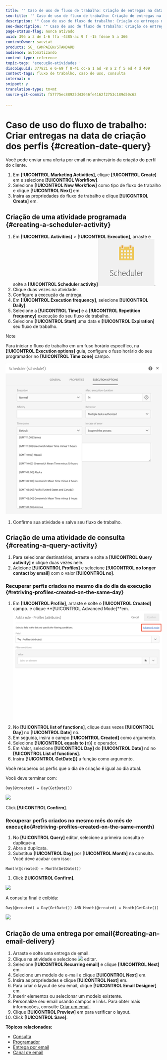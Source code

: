 ```yaml
---
title: '" Caso de uso de fluxo de trabalho: Criação de entregas na data de criação do perfil "'
seo-title: '" Caso de uso de fluxo de trabalho: Criação de entregas na data de criação do perfil "'
description: '" Caso de uso de fluxo de trabalho: Criação de entregas na data de criação do perfil "'
seo-description: '" Caso de uso de fluxo de trabalho: Criação de entregas na data de criação do perfil "'
page-status-flag: nunca ativado
uuid: 396 a 3 de 1-6 ffa -4385-ac 9 f -15 fdeae 5 a 366
contentOwner: sauviat
products: SG_ CAMPAIGN/STANDARD
audience: automatizando
content-type: reference
topic-tags: 'execução-atividades '
discoiquuid: 377821 e 6-69 f 8-41 cc-a 1 ad -8 a 2 f 5 ed 4 d 409
context-tags: fluxo de trabalho, caso de uso, consulta
internal: n
snippet: y
translation-type: tm+mt
source-git-commit: f57775ec88925d43046fe4162f2753c189d50c62

---
```



# Caso de uso do fluxo de trabalho: Criar entregas na data de criação dos perfis {#creation-date-query}

Você pode enviar uma oferta por email no aniversário da criação do perfil do cliente.

1. Em **[!UICONTROL Marketing Activities]**, clique **[!UICONTROL Create]** em e selecione **[!UICONTROL Workflow]**.
1. Selecione **[!UICONTROL New Workflow]** como tipo de fluxo de trabalho e clique **[!UICONTROL Next]** em.
1. Insira as propriedades do fluxo de trabalho e clique **[!UICONTROL Create]** em.

## Criação de uma atividade programada {#creating-a-scheduler-activity}

1. Em **[!UICONTROL Activities]** &gt; **[!UICONTROL Execution]**, arraste e solte a **[!UICONTROL Scheduler activity]**![](assets/scheduler_icon.png).
1. Clique duas vezes na atividade.
1. Configure a execução da entrega.
1. Em **[!UICONTROL Execution frequency]**, selecione **[!UICONTROL Daily]**.
1. Selecione a **[!UICONTROL Time]** e a **[!UICONTROL Repetition frequency]** execução do seu fluxo de trabalho.
1. Selecione **[!UICONTROL Start]** uma data e **[!UICONTROL Expiration]** seu fluxo de trabalho.

>[!NOTE]
>
>Para iniciar o fluxo de trabalho em um fuso horário específico, na **[!UICONTROL Execution options]** guia, configure o fuso horário do seu programador no **[!UICONTROL Time zone]** campo.

![](assets/time_zone.png)

1. Confirme sua atividade e salve seu fluxo de trabalho.

## Criação de uma atividade de consulta {#creating-a-query-activity}

1. Para selecionar destinatários, arraste e solte a **[!UICONTROL Query activity]** e clique duas vezes nele.
1. Adicione **[!UICONTROL Profiles]** e selecione **[!UICONTROL no longer contact by email]** com o valor **[!UICONTROL no]**.

### Recuperar perfis criados no mesmo dia do dia da execução {#retriving-profiles-created-on-the-same-day}

1. Em **[!UICONTROL Profile]**, arraste e solte o **[!UICONTROL Created]** campo. e clique **[!UICONTROL Advanced Mode]**em.
   ![](assets/advanced_mode.png)
1. No **[!UICONTROL list of functions]**, clique duas vezes **[!UICONTROL Day]** no **[!UICONTROL Date]** nó.
1. Em seguida, insira o campo **[!UICONTROL Created]** como argumento.
1. Selecione **[!UICONTROL equals to (=)]** o operador.
1. Em Valor, selecione **[!UICONTROL Day]** do **[!UICONTROL Date]** nó no **[!UICONTROL List of functions]**.
1. Insira **[!UICONTROL GetDate()]** a função como argumento.

Você recuperou os perfis que o dia de criação é igual ao dia atual.

Você deve terminar com:

```Day(@created) = Day(GetDate())```

![](assets/day_creation_query.png)

Click **[!UICONTROL Confirm]**.

### Recuperar perfis criados no mesmo mês do mês de execução{#retriving-profiles-created-on-the-same-month}

1. No **[!UICONTROL Query]** editor, selecione a primeira consulta e duplique-a.
1. Abra a duplicata.
1. Substitua **[!UICONTROL Day]** por **[!UICONTROL Month]** na consulta.
Você deve acabar com isso:

``` Month(@created) = Month(GetDate()) ```

1. Click **[!UICONTROL Confirm]**.

![](assets/month_rule.png)

A consulta final é exibida:

```Day(@created) = Day(GetDate()) AND Month(@created) = Month(GetDate())```

![](assets/expression_editor_1.png)

## Criação de uma entrega por email{#creating-an-email-delivery}

1. Arraste e solte uma entrega de email.
1. Clique na atividade e selecione ![](assets/edit_darkgrey-24px.png) editar.
1. Selecione **[!UICONTROL Recurring email]** e clique **[!UICONTROL Next]** em.
1. Selecione um modelo de e-mail e clique **[!UICONTROL Next]** em.
1. Insira as propriedades e clique **[!UICONTROL Next]** em.
1. Para criar o layout de seu email, clique **[!UICONTROL Email Designer]** em.
1. Inserir elementos ou selecionar um modelo existente.
1. Personalize seu email usando campos e links.
Para obter mais informações, consulte [Criar um email](../../designing/using/about-email-content-design.md#designing-an-email-content-from-scratch).
1. Clique **[!UICONTROL Preview]** em para verificar o layout.
1. Click **[!UICONTROL Save]**.

**Tópicos relacionados:**

* [Consulta](../../automating/using/query.md)
* [Programador](../../automating/using/scheduler.md)
* [Entrega por email](../../automating/using/email-delivery.md)
* [Canal de email](../../channels/using/creating-an-email.md)
